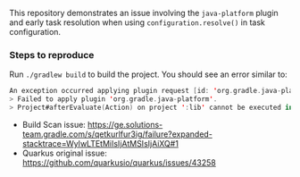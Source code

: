 This repository demonstrates an issue involving the `java-platform` plugin and early task resolution when using `configuration.resolve()` in
task configuration.

### Steps to reproduce
Run `./gradlew build` to build the project.
You should see an error similar to:

```kotlin
An exception occurred applying plugin request [id: 'org.gradle.java-platform']
> Failed to apply plugin 'org.gradle.java-platform'.
> Project#afterEvaluate(Action) on project ':lib' cannot be executed in the current context.

```

* Build Scan issue: https://ge.solutions-team.gradle.com/s/qetkurlfur3ig/failure?expanded-stacktrace=WyIwLTEtMiIsIjAtMSIsIjAiXQ#1
* Quarkus original issue: https://github.com/quarkusio/quarkus/issues/43258
